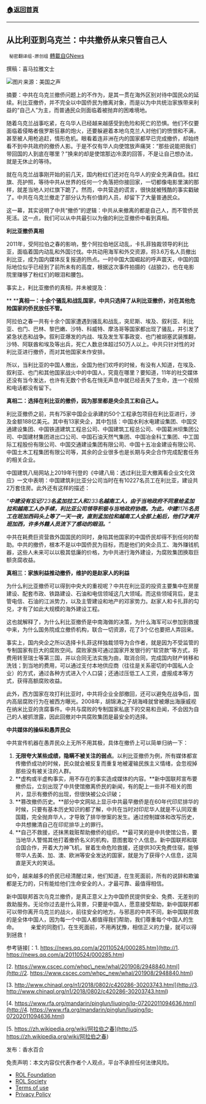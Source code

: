 ###  [:house:返回首頁](https://github.com/ourhimalayas/txt)
---


## 从比利亚到乌克兰：中共撤侨从来只管自己人
` 秘密翻译组-原创组` [轉載自GNews](https://gnews.org/zh-hans/2092427/)

撰稿：喜马拉雅文士

![](https://assets.gnews.org/wp-content/uploads/2022/03/图片1-8.png)图片来源：美国之声

摘要：中共在乌克兰撤侨问题上的不作为，是其一贯在海外区别对待中国民众的延续。利比亚撤侨，并不完全以中国侨民为撤离对象，而是以为中共统治家族带来利益的“自己人”为主，而普通民众则面临着被抛弃的困难境地。

随着乌克兰战事吃紧，在乌华人已经越来越感受到危险和死亡的恐惧。他们不仅要面临着侵略者俄罗斯狂暴的炮火，还要躲避着本地乌克兰人对他们的愤恨和不满，甚至被人用枪追赶，情形危机。眼看着连非洲在内的国家都早已完成撤侨，却始终看不到中共政府的撤侨人影。于是不仅有华人向使馆放声痛哭：“那些说能把我们带回国的人到底在哪里？”换来的却是使馆那边冷漠的回答，不是让自己想办法，就是无休止的等待。

就在乌克兰战事刚开始的前几天，国内粉红们还对在乌华人的安全充满自信。挂红旗、亮护照，等待中共从世界的任何一个角落把你接回家，一切都像电影里演的那样，就差当地人对红旗下跪了。然而，中共营造的谎言，很快就被残酷的事实戳破了。中共在乌克兰撤走了部分认为有价值的人员，却留下了大量普通民众。

这一幕，其实说明了中共“撤侨”的逻辑：中共从来撤离的都是自己人，而不管侨民死活。这一点，我们可以从中共最引以为傲的利比亚撤侨中看到真相。

**利比亚撤侨真相**

2011年，受阿拉伯之春的影响，整个阿拉伯地区动乱，卡扎菲独裁领导的利比亚，面临着国内动乱和外国讨伐。中共动用海军和外交资源，将3.6万名人员撤出利比亚，成为国内媒体反复报道的热点。一时中国大国崛起的呼声震天，中国的国际地位似乎已经到了前所未有的高度，根据这次事件拍摄的《战狼2》，也在电影院里赚够了粉红们的眼泪和腰包。

事实上，利比亚撤侨的真相，并未被提及：

** ****真相一：十余个骚乱和战乱国家，中共只选择了从利比亚撤侨，对在其他危险国家的侨民放任不管。**

阿拉伯之春一共有十余个国家遭遇到骚乱和战乱，突尼斯、埃及、叙利亚、利比亚、也门、巴林、黎巴嫩、沙特、科威特、摩洛哥等国家都出现了骚乱，并引发了紧急状态和战争。叙利亚爆发的内战、埃及发生军事政变、也门被胡塞武装推翻，沙特、阿联酋和埃及等出兵，死亡人数总体超过50万人以上。中共只针对性的对利比亚进行撤侨，而对其他国家未作安排。

所以，当利比亚的中国人撤出，全国为他们欢呼的时候，有没有人知道，在埃及、叙利亚、也门和其他国家战火中的中国人，究竟在哪里？要知道，11年的社交媒体还没有当今发达，也许有无数个侨名在悄无声息中就已经丢失了生命，连一个视频和电话都没有留下。

**真相二：选择在利比亚的撤侨，因为那里都是央企员工和自己人。**

利比亚撤侨之前，共有75家中国企业承建的50个工程承包项目在利比亚进行，涉及金额188亿美元。其中有13家央企，其中包括：中国水利水电建设集团、中国交通建设集团、中国铁道建筑工程总公司、中国建筑工程总公司、中国葛洲坝集团公司、中国建材集团进出口公司、中国石油天然气集团、中国冶金科工集团、中工国际工程股份有限公司、中国交通建设集团有限公司、中国十五冶金建设有限公司、中国土木工程集团有限公司等，其余的企业很多也是长期与央企合作完成配套任务的相关企业。

中国建筑八局网站上2019年刊登的《中建八局：透过利比亚大撤离看企业文化效应》一文中表明：中国建筑利比亚分公司当时在有10227名员工在利比亚，建设共2万套住房。此外还有这样的描述：

*“**中建没有忘记**723**名孟加拉工人和**233**名越南工人，由于当地政府不同意给孟加拉和越南工人办手续，利比亚公司领导积极与当地政府协商。为此，中建**1176**名员工在班加西码头上等了一天一夜，直到孟加拉和越南工人全部上船后，他们才离开班加西，许多外籍人员流下了感动的眼泪。**”*

中共在耗费巨资营救外国国民的同时，身陷其他国家的中国侨民却得不到任何的帮助。中共的撤侨，根本不是以中国侨民为目标，而是他们的央企员工、海外赚钱机器，这些人未来可以以极其低廉的价格，为中共进行海外建设，为腐败集团换取巨额贪腐收益。

**真相三：家族利益推动撤侨，维护的是赵家人的利益**

为什么利比亚撤侨可以得到中央大的重视呢？中共在利比亚的投资主要集中在房屋建设、配套市政、铁路建设、石油和电信领域这几大领域。而这些领域背后，是主管电信、石油的江派势力，以及主管建设和地产的邓家势力。赵家人和卡扎菲的勾兑，才有了如此大规模的海外建设工程。

这也就解释了，为什么利比亚撤侨是中南海做的决策，为什么海军可以参加到救援中来，为什么国务院成立撤侨机构，联合一切资源，花了3个亿也要把人弄回来。

事实上，国内央企之所以选择卡扎菲这样独裁领导为合作者，就是因为不受监管的专制国家有巨大的腐败空间。腐败家族可通过国家开发银行的“软贷款”等方式，将费用转至瑞士等第三国，并以合同无法实施为由，取消合同，完成国内财产转移和洗钱；到当地的费用，可以通过支付本地供应商（往往是关系密切的中国私人企业）的方式，通过各种方式进入个人口袋；还通过压低工人工资，虚报成本等方式，获得高额腐败收益。

此外，西方国家在攻打利比亚时，中共将企业全部撤回，还可以避免在战争后，国内高层腐败行为在被西方曝光。2008年，胡锦涛之子胡海峰就曾被爆出海康威视在纳米比亚的贪腐事件。中共与腐败的专制国家私底下的交易和丑闻，不会因为自己的人被抓泄露，因此回撤对中共腐败集团是最安全的选择。

**中共媒体的操纵和愚弄民众**

中共宣传机器在愚弄民众上无所不用其极，具体在撤侨上可以简单归纳一下：

1. **无限夸大某些成绩，隐瞒不被关注的弱点**。以利比亚撤侨为例，所有媒体都宣传撤侨成功的时候，民众就会被反复而重复地被灌输民族主义情绪，会忽视掉那些没有被关注的人群。
2. **虚构或半虚构事实，用不存在的事实造成媒体的内容。**新中国联邦宣布要撤侨后，立刻出现了中共使馆撤离侨民的新闻，有的配上一些并不相关的图片，显示有撤侨的出现，但很快被公众识破；
3. **篡改撤侨历史。**部分中文网站上显示中共最早撤侨是在60年代印尼排华的时候，只要有基本历史知识的都了解，中共在当时对印尼华人就是不认同双重国籍，完全抛弃华人，才导致了排华惨案的发生。通过控制媒体和改写历史，中共想撇清自己在印尼排华上的罪行。
4. **自己不救援，还抹黑栽赃帮助撤侨的组织。**最可笑的是中共使馆公告，要当地华人警惕其他打着撤侨名义的机构，意图套取个人信息。新中国联邦和联合国合作，开着大力神飞机，冒着生命危险救援，还提供30天免费住宿，能够带华人去美、加、澳、欧洲等安全发达的国家，就是为了获得个人信息，这简直是天大的笑话。


如今，越来越多的侨民已经清醒过来，他们知道，在生死面前，所有的说辞和欺骗都是无力的，只有能给他们生命安全的人，才最可靠、最值得相信。

新中国联邦首次乌克兰撤侨，是真正意义上为中国侨民提供安全、免费、无差别的救助服务。无论你过去是什么背景，只要是中国人，愿意接受帮助，新中国联邦都可以带你离开乌克兰的战火，前往安全的地方。与邪恶的中共不同，新中国联邦救的是全体中国人，因为每一个中国人都值得我们帮助，我们尊重每个中国人的生命。         亲爱的同胞们，在生死面前，不用再犹豫，相信正义的力量，就可以得到拯救！

参考链接[：1. https://news.qq.com/a/20110524/000285.htm](http://1.	https://news.qq.com/a/20110524/000285.htm)

[2. https://www.cscec.com/whpc\_new/whal/201908/2948840.html](http://2.	https://www.cscec.com/whpc_new/whal/201908/2948840.html)

[3. http://www.chinaql.org/n1/2018/0802/c420286-30203743.html](http://3.	http://www.chinaql.org/n1/2018/0802/c420286-30203743.html)

[4. https://www.rfa.org/mandarin/pinglun/liuqing/lq-07202011094636.html](http://4.	https://www.rfa.org/mandarin/pinglun/liuqing/lq-07202011094636.html)

[5. https://zh.wikipedia.org/wiki/阿拉伯之春](http://5.	https://zh.wikipedia.org/wiki/阿拉伯之春)

发布：香水百合

 

免责声明：本文内容仅代表作者个人观点，平台不承担任何法律风险。

- [ROL Foundation](https://rolfoundation.org/)
- [ROL Society](https://rolsociety.org/)
- [Terms of use](https://gnews.org/terms-of-use-3/)
- [Privacy Policy](https://gnews.org/privacy-policy/)
